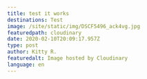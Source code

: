 ```yaml
---
title: test it works
destinations: Test
image: /site/static/img/DSCF5496_ack4vg.jpg
featuredpath: cloudinary
date: 2020-02-10T20:09:17.957Z
type: post
author: Kitty R.
featuredalt: Image hosted by Cloudinary
language: en
---
```

![]()
